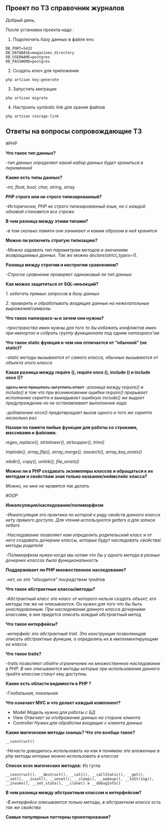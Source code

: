 ## Проект по ТЗ справочник журналов
Добрый день,

После установки проекта надо :

1. Подключить базу данных в файле env.
```
DB_PORT=5432
DB_DATABASE=magazines_directory
DB_USERNAME=postgres
DB_PASSWORD=postgres
```

2. Создать ключ для приложения
```
php artisan key:generate
```

3. Запустить миграции
```
php artisan migrate
```

4. Настроить symbolic link для храния файлов
```
php artisan storage:link
```

## Ответы на вопросы сопровождающие ТЗ

#PHP

**Что такое тип данных?**

_-тип данных определяет какой набор данных будет храниться в переменной_

**Какие есть типы данных?**

_-int, float, bool, char, string, array_


**PHP строго или не строго типизированный?**

_-Исторически, PHP не строго типизированный язык, но с каждой обновой становится все строже_

**В чем разница между этими типами?**

_-в том сколько памяти они занимают и каким образом в ней хранятся_

**Можно ли включить строгую типизацию?**

_-Можно задавать тип параметрам методов и значениям возвращаемых данных. Так же можно declare(strict_types=1)._

**Разница между строгим и нестрогим сравнением?**

_-Строгое сравнение проверяет одинаковый ли тип данных_

**Как можно защититься от SQL-инъекций?**

_1. избегать прямых запросов в базу данных_

_2. проверять и обрабатывать входящие данные на нежелательные выражения/символы_

**Что такое namespace-ы и зачем они нужны?**

_-пространства имен нужны для того то бы избежать конфликтов имен при импортах и собрать группу функционала под одним namespace'ом_

**Что такое static функция и чем она отличается от “обычной” (не static)?**

_-static методы вызываются от самого класса, обычные вызываются от объекта этого класса_

**Какая разница между require (), require once (), include () и include once ()?**

~~здесь мне пришлось загуглить ответ~~
_-разница между require() и include() в том что при возникновении ошибки require() прерывает исполнение скрипта и выкидывает ошибкую include() же выдает предупреждение но не останавливает выполнение кода_

_-добавление once() предотвращает вызов одного и того же скрипта несколько раз_

**Назови по памяти любые функции для работы со строками, массивами и файлами.**

_regex_replace(), strtolower(), strtoupper(), trim()_

_implode(), array_flip(), array_merge(), asearch(), array_key_exists()_

_mkdir(), copy(), unlink(), file_exists()_

**Можно ли в PHP создавать экземпляры классов и обращаться к их методам и свойствам зная только название/неймспейс класса?**

_Можно, но мне не нравится так делать_

#OOP



**Инкапсуляция/наследование/полиморфизм**

_-Инкапсуляция это практика по которой к ряду свойств данного класса нету прямого доступа. Для чтения используются getters а для записи setters_

_-Наследование позволяет нам определить родительский класс и от него создавать дочерние классы, которые будут наследовать свойства/методы родителя_

_-Полиморфизм нужен когда мы хотим что бы у одного метода в разных дочерних классах была функциональность_

**Поддерживает ли РНР множественное наследование?**

_-нет, но это "обходится" посредством трейтов_

**Что такое абстрактные классы/методы?**

_-Абстрактный класс это класс от которого нельзя создать объект, его методы так же не описываются. Он нужен для того что бы быть унаследованным. При наследовании данного класса дочерними классами, в них придется описать каждый абстрактный метод_

**Что такое интерфейсы?**

_-интерфейс это абстрактный trait. Это конструкция позволяющая описать абстрактные функции, а определить их в имплементирующим ее классе._

**Что такое traits?**

_-traits позволяют обойти ограничение на множественное наследование в PHP. В них описываются методы которые при использовании данного трейта классом станут ему доступны._

**Какие есть области видимости в PHP ?**

_-Глобальная, локальная_

**Что означает MVC и что делает каждый компонент?**

- Model
  _Модель нужна для работы с БД_
- View
  _Отвечает за отображение данных на стороне клиента_
- Controller
  _Нужен для обработки входящих с клиента данных_

**Какие магические методы знаешь? Что это вообще такое?**

```
__construct()
```
_-Нечасто доводилось использовать но как я понимаю это вложенные в php методы которые можно использовать в классах_

**Список всех магических методов:**
Из гугла
```
__construct(), __destruct(), __call(), __callStatic(), __get(), __set(), __isset(), __unset(), __sleep(), __wakeup(), __toString(), __invoke(), __set_state(), __clone() и __debugInfo()
```
**В чем разница между абстрактным классом и интерфейсом?**

_-В интерфейсе описываются только методы, в абстрактном классе есть так же свойства_

**Самые популярные паттерны проектирования?**
